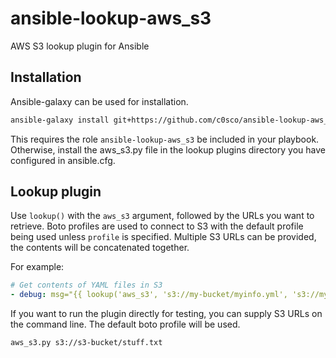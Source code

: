 # ansible-lookup-aws_s3

AWS S3 lookup plugin for Ansible

## Installation

Ansible-galaxy can be used for installation.

```bash
ansible-galaxy install git+https://github.com/c0sco/ansible-lookup-aws_s3
```

This requires the role `ansible-lookup-aws_s3` be included in your playbook. Otherwise, install the aws_s3.py file in the lookup plugins directory you have configured in ansible.cfg.

## Lookup plugin

Use `lookup()` with the `aws_s3` argument, followed by the URLs you want to retrieve. Boto profiles are used to connect to S3 with the default profile being used unless `profile` is specified. Multiple S3 URLs can be provided, the contents will be concatenated together.

For example:

```yaml
# Get contents of YAML files in S3
- debug: msg="{{ lookup('aws_s3', 's3://my-bucket/myinfo.yml', 's3://my-other-bucker/thing.yml', profile='myawsbotoprofile') }}"
```

If you want to run the plugin directly for testing, you can supply S3 URLs on the command line. The default boto profile will be used.

```bash
aws_s3.py s3://s3-bucket/stuff.txt
```
